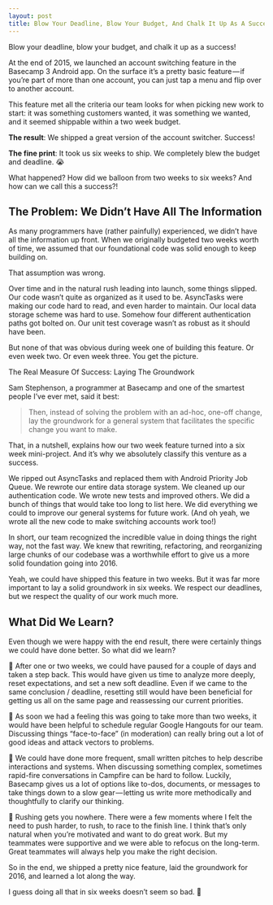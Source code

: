 ```yaml
---
layout: post
title: Blow Your Deadline, Blow Your Budget, And Chalk It Up As A Success
---
```


Blow your deadline, blow your budget, and chalk it up as a success!

At the end of 2015, we launched an account switching feature in the Basecamp 3 Android app. On the surface it’s a pretty basic feature — if you’re part of more than one account, you can just tap a menu and flip over to another account.

This feature met all the criteria our team looks for when picking new work to start: it was something customers wanted, it was something we wanted, and it seemed shippable within a two week budget.

**The result**: We shipped a great version of the account switcher. Success!

**The fine print**: It took us six weeks to ship. We completely blew the budget and deadline. 😭

What happened? How did we balloon from two weeks to six weeks? And how can we call this a success?!

## The Problem: We Didn’t Have All The Information

As many programmers have (rather painfully) experienced, we didn’t have all the information up front. When we originally budgeted two weeks worth of time, we assumed that our foundational code was solid enough to keep building on.

That assumption was wrong.

Over time and in the natural rush leading into launch, some things slipped. Our code wasn’t quite as organized as it used to be. AsyncTasks were making our code hard to read, and even harder to maintain. Our local data storage scheme was hard to use. Somehow four different authentication paths got bolted on. Our unit test coverage wasn’t as robust as it should have been.

But none of that was obvious during week one of building this feature. Or even week two. Or even week three. You get the picture.

The Real Measure Of Success: Laying The Groundwork

Sam Stephenson, a programmer at Basecamp and one of the smartest people I’ve ever met, said it best:

> Then, instead of solving the problem with an ad-hoc, one-off change, lay the groundwork for a general system that facilitates the specific change you want to make.

That, in a nutshell, explains how our two week feature turned into a six week mini-project. And it’s why we absolutely classify this venture as a success.

We ripped out AsyncTasks and replaced them with Android Priority Job Queue. We rewrote our entire data storage system. We cleaned up our authentication code. We wrote new tests and improved others. We did a bunch of things that would take too long to list here. We did everything we could to improve our general systems for future work. (And oh yeah, we wrote all the new code to make switching accounts work too!)

In short, our team recognized the incredible value in doing things the right way, not the fast way. We knew that rewriting, refactoring, and reorganizing large chunks of our codebase was a worthwhile effort to give us a more solid foundation going into 2016.

Yeah, we could have shipped this feature in two weeks. But it was far more important to lay a solid groundwork in six weeks. We respect our deadlines, but we respect the quality of our work much more.

## What Did We Learn?

Even though we were happy with the end result, there were certainly things we could have done better. So what did we learn?

📅 After one or two weeks, we could have paused for a couple of days and taken a step back. This would have given us time to analyze more deeply, reset expectations, and set a new soft deadline. Even if we came to the same conclusion / deadline, resetting still would have been beneficial for getting us all on the same page and reassessing our current priorities.

🎥 As soon we had a feeling this was going to take more than two weeks, it would have been helpful to schedule regular Google Hangouts for our team. Discussing things “face-to-face” (in moderation) can really bring out a lot of good ideas and attack vectors to problems.

📝 We could have done more frequent, small written pitches to help describe interactions and systems. When discussing something complex, sometimes rapid-fire conversations in Campfire can be hard to follow. Luckily, Basecamp gives us a lot of options like to-dos, documents, or messages to take things down to a slow gear — letting us write more methodically and thoughtfully to clarify our thinking.

🏃 Rushing gets you nowhere. There were a few moments where I felt the need to push harder, to rush, to race to the finish line. I think that’s only natural when you’re motivated and want to do great work. But my teammates were supportive and we were able to refocus on the long-term. Great teammates will always help you make the right decision.

So in the end, we shipped a pretty nice feature, laid the groundwork for 2016, and learned a lot along the way.

I guess doing all that in six weeks doesn’t seem so bad. 🎉